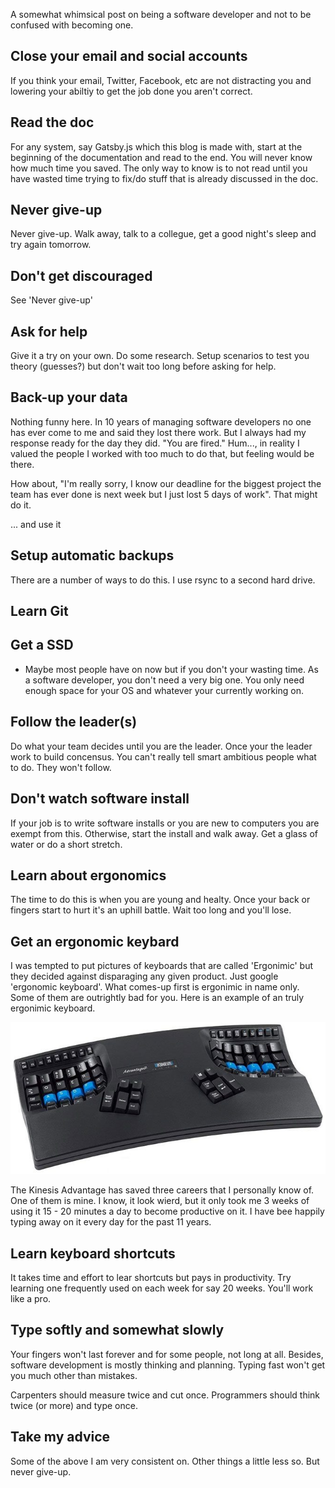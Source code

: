 A somewhat whimsical post on being a software developer and not to be confused with becoming one.

## Close your email and social accounts

If you think your email, Twitter, Facebook, etc are not distracting you and lowering your abiltiy to get the job done you aren't correct.

## Read the doc

For any system, say Gatsby.js which this blog is made with, start at the beginning of the documentation and read to the end. You will never know how much time you saved. The only way to know is to not read until you have wasted time trying to fix/do stuff that is already discussed in the doc.

## Never give-up

Never give-up. Walk away, talk to a collegue, get a good night's sleep and try again tomorrow.

## Don't get discouraged

See 'Never give-up'


## Ask for help

Give it a try on your own. Do some research. Setup scenarios to test you theory (guesses?) but don't wait too long before asking for help.

## Back-up your data

Nothing funny here. In 10 years of managing software developers no one has ever come to me and said they lost there work. But I always had my response ready for the day they did. "You are fired." Hum..., in reality I valued the people I worked with too much to do that, but feeling would be there.

How about, "I'm really sorry, I know our deadline for the biggest project the team has ever done is next week but I just lost 5 days of work". That might do it.


... and use it

## Setup automatic backups

There are a number of ways to do this. I use rsync to a second hard drive.


## Learn Git

## Get a SSD
- Maybe most people have on now but if you don't your wasting time. As a software developer, you don't need a very big one. You only need enough space for your OS and whatever your currently working on.

## Follow the leader(s)

Do what your team decides until you are the leader. Once your the leader work to build concensus. You can't really tell smart ambitious people what to do. They won't follow.

## Don't watch software install

If your job is to write software installs or you are new to computers you are exempt from this. Otherwise, start the install and walk away. Get a glass of water or do a short stretch.

## Learn about ergonomics

The time to do this is when you are young and healty. Once your back or fingers start to hurt it's an uphill battle. Wait too long and you'll lose.

## Get an ergonomic keybard

I was tempted to put pictures of keyboards that are called 'Ergonimic' but they decided against disparaging any given product. Just google 'ergonomic keyboard'. What comes-up first is ergonimic in name only. Some of them are outrightly bad for you. Here is an example of an truly ergonimic keyboard.

![kinesis advantage keyboard](media/kinesis.jpg)

The Kinesis Advantage has saved three careers that I personally know of. One of them is mine. I know, it look wierd, but it only took me 3 weeks of using it 15 - 20 minutes a day to become productive on it. I have bee happily typing away on it every day for the past 11 years.

## Learn keyboard shortcuts

It takes time and effort to lear shortcuts but pays in productivity. Try learning one frequently used on each week for say 20 weeks. You'll work like a pro.

## Type softly and somewhat slowly

Your fingers won't last forever and for some people, not long at all. Besides, software development is mostly thinking and planning. Typing fast won't get you much other than mistakes.

Carpenters should measure twice and cut once. Programmers should think twice (or more) and type once.

## Take my advice

Some of the above I am very consistent on. Other things a little less so. But never give-up.

